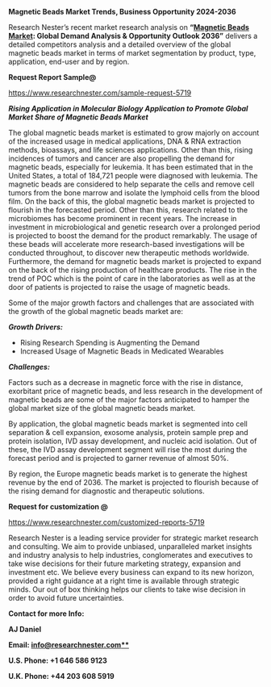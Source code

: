 ﻿**Magnetic Beads Market Trends, Business Opportunity 2024-2036** 

Research Nester’s recent market research analysis on **“[Magnetic Beads Market](https://www.researchnester.com/reports/magnetic-beads-market/5719): Global Demand Analysis & Opportunity Outlook 2036”** delivers a detailed competitors analysis and a detailed overview of the global magnetic beads market in terms of market segmentation by product, type, application, end-user and by region. 

**Request Report Sample@** 

<https://www.researchnester.com/sample-request-5719> 

***Rising Application in Molecular Biology Application to Promote Global Market Share of Magnetic Beads Market***

The global magnetic beads market is estimated to grow majorly on account of the increased usage in medical applications, DNA & RNA extraction methods, bioassays, and life sciences applications. Other than this, rising incidences of tumors and cancer are also propelling the demand for magnetic beads, especially for leukemia. It has been estimated that in the United States, a total of 184,721 people were diagnosed with leukemia. The magnetic beads are considered to help separate the cells and remove cell tumors from the bone marrow and isolate the lymphoid cells from the blood film. On the back of this, the global magnetic beads market is projected to flourish in the forecasted period. Other than this, research related to the microbiomes has become prominent in recent years. The increase in investment in microbiological and genetic research over a prolonged period is projected to boost the demand for the product remarkably. The usage of these beads will accelerate more research-based investigations will be conducted throughout, to discover new therapeutic methods worldwide. Furthermore, the demand for magnetic beads market is projected to expand on the back of the rising production of healthcare products. The rise in the trend of POC which is the point of care in the laboratories as well as at the door of patients is projected to raise the usage of magnetic beads. 

Some of the major growth factors and challenges that are associated with the growth of the global magnetic beads market are:

***Growth Drivers:***

- Rising Research Spending is Augmenting the Demand 
- Increased Usage of Magnetic Beads in Medicated Wearables 

***Challenges:***

Factors such as a decrease in magnetic force with the rise in distance, exorbitant price of magnetic beads, and less research in the development of magnetic beads are some of the major factors anticipated to hamper the global market size of the global magnetic beads market.

By application, the global magnetic beads market is segmented into cell separation & cell expansion, exosome analysis, protein sample prep and protein isolation, IVD assay development, and nucleic acid isolation. Out of these, the IVD assay development segment will rise the most during the forecast period and is projected to garner revenue of almost 50%.

By region, the Europe magnetic beads market is to generate the highest revenue by the end of 2036. The market is projected to flourish because of the rising demand for diagnostic and therapeutic solutions. 

**Request for customization @**

<https://www.researchnester.com/customized-reports-5719> 

Research Nester is a leading service provider for strategic market research and consulting. We aim to provide unbiased, unparalleled market insights and industry analysis to help industries, conglomerates and executives to take wise decisions for their future marketing strategy, expansion and investment etc. We believe every business can expand to its new horizon, provided a right guidance at a right time is available through strategic minds. Our out of box thinking helps our clients to take wise decision in order to avoid future uncertainties.

**Contact for more Info:**

**AJ Daniel**

**Email: [info@researchnester.com**](mailto:info@researchnester.com)**

**U.S. Phone: +1 646 586 9123** 

**U.K. Phone: +44 203 608 5919**



